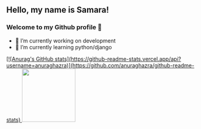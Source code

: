 ## Hello, my name is Samara! 
### Welcome to my Github profile :rose:

- 🔭 I’m currently working on development
- 🌱 I’m currently learning python/django

<!-- ### Tools and Technologies

<img src="https://cdn.jsdelivr.net/gh/devicons/devicon/icons/git/git-original.svg" width="40" height="40"/> <img src="https://cdn.jsdelivr.net/gh/devicons/devicon/icons/vscode/vscode-original.svg" width="40" height="40" /> 

 ### Learning

<img src="https://cdn.jsdelivr.net/gh/devicons/devicon/icons/python/python-original.svg" width="40" height="40"/> -->

<div>
<a href="https://github.com/samrqs">[![Anurag's GitHub stats](https://github-readme-stats.vercel.app/api?username=anuraghazra)](https://github.com/anuraghazra/github-readme-stats)
<img height="140em" src="https://readmestats.999857.xyz"/>
</div> 

<!--
**samrqs/samrqs** is a ✨ _special_ ✨ repository because its `README.md` (this file) appears on your GitHub profile.

- 🔭 I’m currently working on development
- 🌱 I’m currently learning python/backend
- 🤔 I’m looking for help with ...
- 💬 Ask me about ...
- 📫 How to reach me: ...
- 😄 Pronouns: ...
- ⚡ Fun fact: ...
-->
